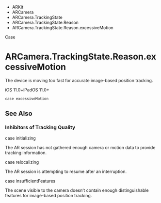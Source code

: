 

- ARKit
- ARCamera
- ARCamera.TrackingState
- ARCamera.TrackingState.Reason
-  ARCamera.TrackingState.Reason.excessiveMotion 

Case

# ARCamera.TrackingState.Reason.excessiveMotion

The device is moving too fast for accurate image-based position tracking.

iOS 11.0+iPadOS 11.0+

``` source
case excessiveMotion
```

## See Also

### Inhibitors of Tracking Quality

case initializing

The AR session has not gathered enough camera or motion data to provide tracking information.

case relocalizing

The AR session is attempting to resume after an interruption.

case insufficientFeatures

The scene visible to the camera doesn’t contain enough distinguishable features for image-based position tracking.

